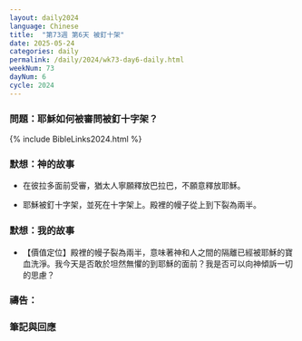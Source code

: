 ```yaml
---
layout: daily2024
language: Chinese
title:  "第73週 第6天 被釘十架"
date: 2025-05-24
categories: daily
permalink: /daily/2024/wk73-day6-daily.html
weekNum: 73
dayNum: 6
cycle: 2024
---
```


### 問題：耶穌如何被審問被釘十字架？

{% include BibleLinks2024.html %}

### 默想：神的故事 
+ 在彼拉多面前受審，猶太人寧願釋放巴拉巴，不願意釋放耶穌。 

+ 耶穌被釘十字架，並死在十字架上。殿裡的幔子從上到下裂為兩半。

### 默想：我的故事 
+ 【價值定位】殿裡的幔子裂為兩半，意味著神和人之間的隔離已經被耶穌的寶血洗淨。我今天是否敢於坦然無懼的到耶穌的面前？我是否可以向神傾訴一切的思慮？

### 禱告：

### 筆記與回應
